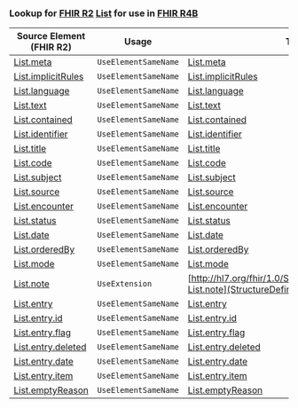 ### Lookup for [FHIR R2](https://hl7.org/fhir/DSTU2/) [List](https://hl7.org/fhir/DSTU2/List.html) for use in [FHIR R4B](https://hl7.org/fhir/R4B/)

| Source Element (FHIR R2) | Usage | Target |
| -------------- | ----- | ------ |
| [List.meta](https://hl7.org/fhir/DSTU2/List.html#resource) | `UseElementSameName` | [List.meta](https://hl7.org/fhir/R4B/List.html#resource) |
| [List.implicitRules](https://hl7.org/fhir/DSTU2/List.html#resource) | `UseElementSameName` | [List.implicitRules](https://hl7.org/fhir/R4B/List.html#resource) |
| [List.language](https://hl7.org/fhir/DSTU2/List.html#resource) | `UseElementSameName` | [List.language](https://hl7.org/fhir/R4B/List.html#resource) |
| [List.text](https://hl7.org/fhir/DSTU2/List.html#resource) | `UseElementSameName` | [List.text](https://hl7.org/fhir/R4B/List.html#resource) |
| [List.contained](https://hl7.org/fhir/DSTU2/List.html#resource) | `UseElementSameName` | [List.contained](https://hl7.org/fhir/R4B/List.html#resource) |
| [List.identifier](https://hl7.org/fhir/DSTU2/List.html#resource) | `UseElementSameName` | [List.identifier](https://hl7.org/fhir/R4B/List.html#resource) |
| [List.title](https://hl7.org/fhir/DSTU2/List.html#resource) | `UseElementSameName` | [List.title](https://hl7.org/fhir/R4B/List.html#resource) |
| [List.code](https://hl7.org/fhir/DSTU2/List.html#resource) | `UseElementSameName` | [List.code](https://hl7.org/fhir/R4B/List.html#resource) |
| [List.subject](https://hl7.org/fhir/DSTU2/List.html#resource) | `UseElementSameName` | [List.subject](https://hl7.org/fhir/R4B/List.html#resource) |
| [List.source](https://hl7.org/fhir/DSTU2/List.html#resource) | `UseElementSameName` | [List.source](https://hl7.org/fhir/R4B/List.html#resource) |
| [List.encounter](https://hl7.org/fhir/DSTU2/List.html#resource) | `UseElementSameName` | [List.encounter](https://hl7.org/fhir/R4B/List.html#resource) |
| [List.status](https://hl7.org/fhir/DSTU2/List.html#resource) | `UseElementSameName` | [List.status](https://hl7.org/fhir/R4B/List.html#resource) |
| [List.date](https://hl7.org/fhir/DSTU2/List.html#resource) | `UseElementSameName` | [List.date](https://hl7.org/fhir/R4B/List.html#resource) |
| [List.orderedBy](https://hl7.org/fhir/DSTU2/List.html#resource) | `UseElementSameName` | [List.orderedBy](https://hl7.org/fhir/R4B/List.html#resource) |
| [List.mode](https://hl7.org/fhir/DSTU2/List.html#resource) | `UseElementSameName` | [List.mode](https://hl7.org/fhir/R4B/List.html#resource) |
| [List.note](https://hl7.org/fhir/DSTU2/List.html#resource) | `UseExtension` | [http://hl7.org/fhir/1.0/StructureDefinition/extension-List.note](StructureDefinition-ext-R2-List.note.html) |
| [List.entry](https://hl7.org/fhir/DSTU2/List.html#resource) | `UseElementSameName` | [List.entry](https://hl7.org/fhir/R4B/List.html#resource) |
| [List.entry.id](https://hl7.org/fhir/DSTU2/List.html#resource) | `UseElementSameName` | [List.entry.id](https://hl7.org/fhir/R4B/List.html#resource) |
| [List.entry.flag](https://hl7.org/fhir/DSTU2/List.html#resource) | `UseElementSameName` | [List.entry.flag](https://hl7.org/fhir/R4B/List.html#resource) |
| [List.entry.deleted](https://hl7.org/fhir/DSTU2/List.html#resource) | `UseElementSameName` | [List.entry.deleted](https://hl7.org/fhir/R4B/List.html#resource) |
| [List.entry.date](https://hl7.org/fhir/DSTU2/List.html#resource) | `UseElementSameName` | [List.entry.date](https://hl7.org/fhir/R4B/List.html#resource) |
| [List.entry.item](https://hl7.org/fhir/DSTU2/List.html#resource) | `UseElementSameName` | [List.entry.item](https://hl7.org/fhir/R4B/List.html#resource) |
| [List.emptyReason](https://hl7.org/fhir/DSTU2/List.html#resource) | `UseElementSameName` | [List.emptyReason](https://hl7.org/fhir/R4B/List.html#resource) |
